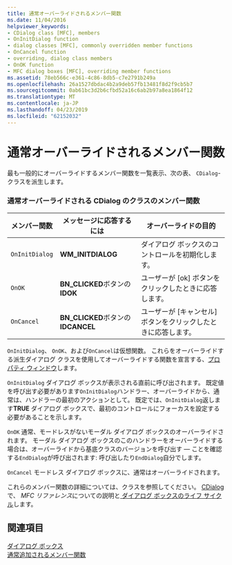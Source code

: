 ```yaml
---
title: 通常オーバーライドされるメンバー関数
ms.date: 11/04/2016
helpviewer_keywords:
- CDialog class [MFC], members
- OnInitDialog function
- dialog classes [MFC], commonly overridden member functions
- OnCancel function
- overriding, dialog class members
- OnOK function
- MFC dialog boxes [MFC], overriding member functions
ms.assetid: 78eb566c-e361-4c86-8db5-c7e2791b249a
ms.openlocfilehash: 26a1527dbdac4b2a9deb57fb13481f8d2f9cb5b7
ms.sourcegitcommit: 0ab61bc3d2b6cfbd52a16c6ab2b97a8ea1864f12
ms.translationtype: MT
ms.contentlocale: ja-JP
ms.lasthandoff: 04/23/2019
ms.locfileid: "62152032"
---
```

# <a name="commonly-overridden-member-functions"></a>通常オーバーライドされるメンバー関数

最も一般的にオーバーライドするメンバー関数を一覧表示、次の表、 `CDialog`-クラスを派生します。

### <a name="commonly-overridden-member-functions-of-class-cdialog"></a>通常オーバーライドされる CDialog のクラスのメンバー関数

|メンバー関数|メッセージに応答するには|オーバーライドの目的|
|---------------------|----------------------------|-----------------------------|
|`OnInitDialog`|**WM_INITDIALOG**|ダイアログ ボックスのコントロールを初期化します。|
|`OnOK`|**BN_CLICKED**ボタンの**IDOK**|ユーザーが [ok] ボタンをクリックしたときに応答します。|
|`OnCancel`|**BN_CLICKED**ボタンの**IDCANCEL**|ユーザーが [キャンセル] ボタンをクリックしたときに応答します。|

`OnInitDialog`、 `OnOK`、および`OnCancel`は仮想関数。 これらをオーバーライドする派生ダイアログ クラスを使用してオーバーライドする関数を宣言する、[プロパティ ウィンドウ](/visualstudio/ide/reference/properties-window)します。

`OnInitDialog` ダイアログ ボックスが表示される直前に呼び出されます。 既定値を呼び出す必要があります`OnInitDialog`ハンドラー、オーバーライドから、通常は、ハンドラーの最初のアクションとして。 既定では、`OnInitDialog`返します**TRUE**  ダイアログ ボックスで、最初のコントロールにフォーカスを設定する必要があることを示します。

`OnOK` 通常、モードレスがないモーダル ダイアログ ボックスのオーバーライドされます。 モーダル ダイアログ ボックスのこのハンドラーをオーバーライドする場合は、オーバーライドから基底クラスのバージョンを呼び出す — ことを確認する`EndDialog`が呼び出されます: 呼び出したり`EndDialog`自分でします。

`OnCancel` モードレス ダイアログ ボックスに、通常はオーバーライドされます。

これらのメンバー関数の詳細については、クラスを参照してください。 [CDialog](../mfc/reference/cdialog-class.md)で、 *MFC リファレンス*についての説明と[ ダイアログ ボックスのライフ サイクル](../mfc/life-cycle-of-a-dialog-box.md)します。

## <a name="see-also"></a>関連項目

[ダイアログ ボックス](../mfc/dialog-boxes.md)<br/>
[通常追加されるメンバー関数](../mfc/commonly-added-member-functions.md)
